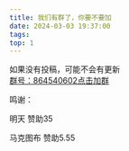```yaml
---
title: 我们有群了，你要不要加
date: 2024-03-03 19:37:00
tags:
top: 1
---
```



如果没有投稿，可能不会有更新 <br><a href="https://qm.qq.com/q/s8je2hdowU">群号：864540602点击加群</a>

鸣谢：

明天 赞助35

马克图布 赞助5.55

